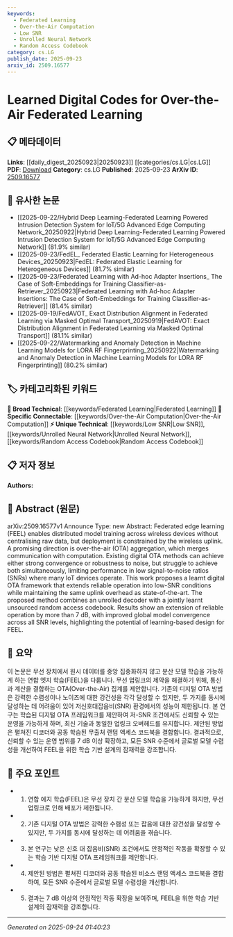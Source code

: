 ```yaml
---
keywords:
  - Federated Learning
  - Over-the-Air Computation
  - Low SNR
  - Unrolled Neural Network
  - Random Access Codebook
category: cs.LG
publish_date: 2025-09-23
arxiv_id: 2509.16577
---
```


<!-- KEYWORD_LINKING_METADATA:
{
  "processed_timestamp": "2025-09-24T01:40:23.706831",
  "vocabulary_version": "1.0",
  "selected_keywords": [
    "Federated Learning",
    "Over-the-Air Computation",
    "Low SNR",
    "Unrolled Neural Network",
    "Random Access Codebook"
  ],
  "rejected_keywords": [],
  "similarity_scores": {
    "Federated Learning": 0.8,
    "Over-the-Air Computation": 0.85,
    "Low SNR": 0.78,
    "Unrolled Neural Network": 0.77,
    "Random Access Codebook": 0.79
  },
  "extraction_method": "AI_prompt_based",
  "budget_applied": true,
  "candidates_json": {
    "candidates": [
      {
        "surface": "Federated edge learning",
        "canonical": "Federated Learning",
        "aliases": [
          "FEEL"
        ],
        "category": "broad_technical",
        "rationale": "Federated Learning is a key concept that connects various distributed model training techniques.",
        "novelty_score": 0.45,
        "connectivity_score": 0.88,
        "specificity_score": 0.67,
        "link_intent_score": 0.8
      },
      {
        "surface": "over-the-air aggregation",
        "canonical": "Over-the-Air Computation",
        "aliases": [
          "OTA aggregation"
        ],
        "category": "specific_connectable",
        "rationale": "Over-the-Air Computation is a specific method that enhances connectivity between communication and computation in distributed systems.",
        "novelty_score": 0.7,
        "connectivity_score": 0.75,
        "specificity_score": 0.8,
        "link_intent_score": 0.85
      },
      {
        "surface": "low signal-to-noise ratios",
        "canonical": "Low SNR",
        "aliases": [
          "low-SNR"
        ],
        "category": "unique_technical",
        "rationale": "Low SNR is a unique condition affecting wireless communication, relevant for linking to signal processing techniques.",
        "novelty_score": 0.65,
        "connectivity_score": 0.6,
        "specificity_score": 0.72,
        "link_intent_score": 0.78
      },
      {
        "surface": "unrolled decoder",
        "canonical": "Unrolled Neural Network",
        "aliases": [
          "unrolled network"
        ],
        "category": "unique_technical",
        "rationale": "Unrolled Neural Networks are a specific architecture that can be linked to optimization and learning strategies.",
        "novelty_score": 0.68,
        "connectivity_score": 0.7,
        "specificity_score": 0.75,
        "link_intent_score": 0.77
      },
      {
        "surface": "unsourced random access codebook",
        "canonical": "Random Access Codebook",
        "aliases": [
          "unsourced codebook"
        ],
        "category": "unique_technical",
        "rationale": "Random Access Codebooks are specialized tools in communication theory, linking to coding and decoding strategies.",
        "novelty_score": 0.72,
        "connectivity_score": 0.65,
        "specificity_score": 0.78,
        "link_intent_score": 0.79
      }
    ],
    "ban_list_suggestions": [
      "deployment",
      "performance"
    ]
  },
  "decisions": [
    {
      "candidate_surface": "Federated edge learning",
      "resolved_canonical": "Federated Learning",
      "decision": "linked",
      "scores": {
        "novelty": 0.45,
        "connectivity": 0.88,
        "specificity": 0.67,
        "link_intent": 0.8
      }
    },
    {
      "candidate_surface": "over-the-air aggregation",
      "resolved_canonical": "Over-the-Air Computation",
      "decision": "linked",
      "scores": {
        "novelty": 0.7,
        "connectivity": 0.75,
        "specificity": 0.8,
        "link_intent": 0.85
      }
    },
    {
      "candidate_surface": "low signal-to-noise ratios",
      "resolved_canonical": "Low SNR",
      "decision": "linked",
      "scores": {
        "novelty": 0.65,
        "connectivity": 0.6,
        "specificity": 0.72,
        "link_intent": 0.78
      }
    },
    {
      "candidate_surface": "unrolled decoder",
      "resolved_canonical": "Unrolled Neural Network",
      "decision": "linked",
      "scores": {
        "novelty": 0.68,
        "connectivity": 0.7,
        "specificity": 0.75,
        "link_intent": 0.77
      }
    },
    {
      "candidate_surface": "unsourced random access codebook",
      "resolved_canonical": "Random Access Codebook",
      "decision": "linked",
      "scores": {
        "novelty": 0.72,
        "connectivity": 0.65,
        "specificity": 0.78,
        "link_intent": 0.79
      }
    }
  ]
}
-->

# Learned Digital Codes for Over-the-Air Federated Learning

## 📋 메타데이터

**Links**: [[daily_digest_20250923|20250923]] [[categories/cs.LG|cs.LG]]
**PDF**: [Download](https://arxiv.org/pdf/2509.16577.pdf)
**Category**: cs.LG
**Published**: 2025-09-23
**ArXiv ID**: [2509.16577](https://arxiv.org/abs/2509.16577)

## 🔗 유사한 논문
- [[2025-09-22/Hybrid Deep Learning-Federated Learning Powered Intrusion Detection System for IoT/5G Advanced Edge Computing Network_20250922|Hybrid Deep Learning-Federated Learning Powered Intrusion Detection System for IoT/5G Advanced Edge Computing Network]] (81.9% similar)
- [[2025-09-23/FedEL_ Federated Elastic Learning for Heterogeneous Devices_20250923|FedEL: Federated Elastic Learning for Heterogeneous Devices]] (81.7% similar)
- [[2025-09-23/Federated Learning with Ad-hoc Adapter Insertions_ The Case of Soft-Embeddings for Training Classifier-as-Retriever_20250923|Federated Learning with Ad-hoc Adapter Insertions: The Case of Soft-Embeddings for Training Classifier-as-Retriever]] (81.4% similar)
- [[2025-09-19/FedAVOT_ Exact Distribution Alignment in Federated Learning via Masked Optimal Transport_20250919|FedAVOT: Exact Distribution Alignment in Federated Learning via Masked Optimal Transport]] (81.1% similar)
- [[2025-09-22/Watermarking and Anomaly Detection in Machine Learning Models for LORA RF Fingerprinting_20250922|Watermarking and Anomaly Detection in Machine Learning Models for LORA RF Fingerprinting]] (80.2% similar)

## 🏷️ 카테고리화된 키워드
**🧠 Broad Technical**: [[keywords/Federated Learning|Federated Learning]]
**🔗 Specific Connectable**: [[keywords/Over-the-Air Computation|Over-the-Air Computation]]
**⚡ Unique Technical**: [[keywords/Low SNR|Low SNR]], [[keywords/Unrolled Neural Network|Unrolled Neural Network]], [[keywords/Random Access Codebook|Random Access Codebook]]

## 📋 저자 정보

**Authors:** 

## 📄 Abstract (원문)

arXiv:2509.16577v1 Announce Type: new 
Abstract: Federated edge learning (FEEL) enables distributed model training across wireless devices without centralising raw data, but deployment is constrained by the wireless uplink. A promising direction is over-the-air (OTA) aggregation, which merges communication with computation. Existing digital OTA methods can achieve either strong convergence or robustness to noise, but struggle to achieve both simultaneously, limiting performance in low signal-to-noise ratios (SNRs) where many IoT devices operate. This work proposes a learnt digital OTA framework that extends reliable operation into low-SNR conditions while maintaining the same uplink overhead as state-of-the-art. The proposed method combines an unrolled decoder with a jointly learnt unsourced random access codebook. Results show an extension of reliable operation by more than 7 dB, with improved global model convergence across all SNR levels, highlighting the potential of learning-based design for FEEL.

## 📝 요약

이 논문은 무선 장치에서 원시 데이터를 중앙 집중화하지 않고 분산 모델 학습을 가능하게 하는 연합 엣지 학습(FEEL)을 다룹니다. 무선 업링크의 제약을 해결하기 위해, 통신과 계산을 결합하는 OTA(Over-the-Air) 집계를 제안합니다. 기존의 디지털 OTA 방법은 강력한 수렴성이나 노이즈에 대한 강건성을 각각 달성할 수 있지만, 두 가지를 동시에 달성하는 데 어려움이 있어 저신호대잡음비(SNR) 환경에서의 성능이 제한됩니다. 본 연구는 학습된 디지털 OTA 프레임워크를 제안하여 저-SNR 조건에서도 신뢰할 수 있는 운영을 가능하게 하며, 최신 기술과 동일한 업링크 오버헤드를 유지합니다. 제안된 방법은 펼쳐진 디코더와 공동 학습된 무출처 랜덤 액세스 코드북을 결합합니다. 결과적으로, 신뢰할 수 있는 운영 범위를 7 dB 이상 확장하고, 모든 SNR 수준에서 글로벌 모델 수렴성을 개선하여 FEEL을 위한 학습 기반 설계의 잠재력을 강조합니다.

## 🎯 주요 포인트

- 1. 연합 에지 학습(FEEL)은 무선 장치 간 분산 모델 학습을 가능하게 하지만, 무선 업링크로 인해 배포가 제한됩니다.
- 2. 기존 디지털 OTA 방법은 강력한 수렴성 또는 잡음에 대한 강건성을 달성할 수 있지만, 두 가지를 동시에 달성하는 데 어려움을 겪습니다.
- 3. 본 연구는 낮은 신호 대 잡음비(SNR) 조건에서도 안정적인 작동을 확장할 수 있는 학습 기반 디지털 OTA 프레임워크를 제안합니다.
- 4. 제안된 방법은 펼쳐진 디코더와 공동 학습된 비소스 랜덤 액세스 코드북을 결합하여, 모든 SNR 수준에서 글로벌 모델 수렴성을 개선합니다.
- 5. 결과는 7 dB 이상의 안정적인 작동 확장을 보여주며, FEEL을 위한 학습 기반 설계의 잠재력을 강조합니다.


---

*Generated on 2025-09-24 01:40:23*